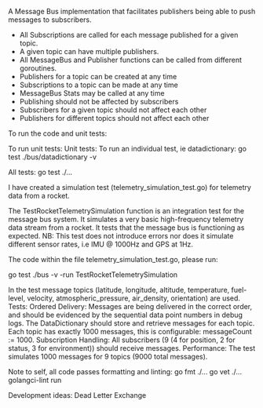 A Message Bus implementation that facilitates publishers being able to push messages to subscribers.

- All Subscriptions are called for each message published for a given topic.
- A given topic can have multiple publishers.
- All MessageBus and Publisher functions can be called from different goroutines.
- Publishers for a topic can be created at any time
- Subscriptions to a topic can be made at any time
- MessageBus Stats may be called at any time
- Publishing should not be affected by subscribers
- Subscribers for a given topic should not affect each other
- Publishers for different topics should not affect each other


To run the code and unit tests:


To run unit tests:
Unit tests: To run an individual test, ie datadictionary:
go test ./bus/datadictionary -v  

All tests:
go test ./...

I have created a simulation test (telemetry_simulation_test.go) for telemetry data from a rocket. 

The TestRocketTelemetrySimulation function is an integration test for the message bus system. It simulates a very basic high-frequency telemetry data stream from a rocket. It tests that the message bus is functioning as expected. NB: This test does not introduce errors nor does it simulate different sensor rates, i.e IMU @ 1000Hz and GPS at 1Hz.


The code within the file telemetry_simulation_test.go, please run:

go test ./bus -v -run TestRocketTelemetrySimulation


In the test message topics (latitude, longitude, altitude, temperature, fuel-level, velocity, atmospheric_pressure, air_density, orientation) are used.
Tests:
Ordered Delivery: Messages are being delivered in the correct order, and should be evidenced by the sequential data point numbers in debug logs.
The DataDictionary should store and retrieve messages for each topic. Each topic has exactly 1000 messages, this is configurable: messageCount := 1000.
Subscription Handling: All subscribers (9 (4 for position, 2 for status, 3 for environment)) should receive messages.
Performance: The test simulates 1000 messages for 9 topics (9000 total messages).


Note to self, all code passes formatting and linting:
go fmt ./...
go vet ./...
golangci-lint run


Development ideas:
Dead Letter Exchange
